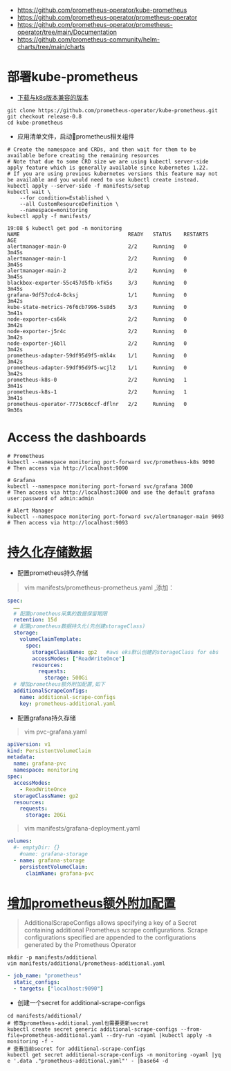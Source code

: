 * https://github.com/prometheus-operator/kube-prometheus
* https://github.com/prometheus-operator/prometheus-operator
* https://github.com/prometheus-operator/prometheus-operator/tree/main/Documentation
* https://github.com/prometheus-community/helm-charts/tree/main/charts

# 部署kube-prometheus
* [下载与k8s版本兼容的版本](https://github.com/prometheus-operator/kube-prometheus#kubernetes-compatibility-matrix)
```
git clone https://github.com/prometheus-operator/kube-prometheus.git
git checkout release-0.8
cd kube-prometheus
```
* 应用清单文件，启动prometheus相关组件
```
# Create the namespace and CRDs, and then wait for them to be available before creating the remaining resources
# Note that due to some CRD size we are using kubectl server-side apply feature which is generally available since kubernetes 1.22.
# If you are using previous kubernetes versions this feature may not be available and you would need to use kubectl create instead.
kubectl apply --server-side -f manifests/setup
kubectl wait \
	--for condition=Established \
	--all CustomResourceDefinition \
	--namespace=monitoring
kubectl apply -f manifests/
```
```
19:08 $ kubectl get pod -n monitoring
NAME                                   READY   STATUS    RESTARTS   AGE
alertmanager-main-0                    2/2     Running   0          3m45s
alertmanager-main-1                    2/2     Running   0          3m45s
alertmanager-main-2                    2/2     Running   0          3m45s
blackbox-exporter-55c457d5fb-kfk5s     3/3     Running   0          3m45s
grafana-9df57cdc4-8cksj                1/1     Running   0          3m42s
kube-state-metrics-76f6cb7996-5s8d5    3/3     Running   0          3m41s
node-exporter-cs64k                    2/2     Running   0          3m42s
node-exporter-j5r4c                    2/2     Running   0          3m42s
node-exporter-j6bll                    2/2     Running   0          3m42s
prometheus-adapter-59df95d9f5-mkl4x    1/1     Running   0          3m42s
prometheus-adapter-59df95d9f5-wcjl2    1/1     Running   0          3m42s
prometheus-k8s-0                       2/2     Running   1          3m41s
prometheus-k8s-1                       2/2     Running   1          3m41s
prometheus-operator-7775c66ccf-dflnr   2/2     Running   0          9m36s
```

# Access the dashboards
```
# Prometheus
kubectl --namespace monitoring port-forward svc/prometheus-k8s 9090
# Then access via http://localhost:9090

# Grafana
kubectl --namespace monitoring port-forward svc/grafana 3000
# Then access via http://localhost:3000 and use the default grafana user:password of admin:admin

# Alert Manager
kubectl --namespace monitoring port-forward svc/alertmanager-main 9093
# Then access via http://localhost:9093
```

# [持久化存储数据](https://github.com/prometheus-operator/prometheus-operator/blob/main/Documentation/user-guides/storage.md)
* 配置prometheus持久存储
>vim manifests/prometheus-prometheus.yaml ,添加：
```yml
spec:
  ……
  # 配置prometheus采集的数据保留期限
  retention: 15d
  # 配置prometheus数据持久化(先创建storageClass)
  storage:
    volumeClaimTemplate:
      spec:
        storageClassName: gp2   #aws eks默认创建的storageClass for ebs
        accessModes: ["ReadWriteOnce"]
        resources:
          requests:
            storage: 500Gi
  # 增加prometheus额外附加配置,如下
  additionalScrapeConfigs:
    name: additional-scrape-configs
    key: prometheus-additional.yaml
```
* 配置grafana持久存储
>vim pvc-grafana.yaml
```yml
apiVersion: v1
kind: PersistentVolumeClaim
metadata:
  name: grafana-pvc
  namespace: monitoring
spec:
  accessModes:
    - ReadWriteOnce
  storageClassName: gp2
  resources:
    requests:
      storage: 20Gi
```
>vim manifests/grafana-deployment.yaml
```yml
volumes:
  #- emptyDir: {}
    #name: grafana-storage
  - name: grafana-storage
    persistentVolumeClaim:
      claimName: grafana-pvc
```

# [增加prometheus额外附加配置](https://github.com/prometheus-operator/prometheus-operator/blob/main/Documentation/additional-scrape-config.md)
>AdditionalScrapeConfigs allows specifying a key of a Secret containing additional Prometheus scrape configurations. Scrape configurations specified are appended to the configurations generated by the Prometheus Operator
```
mkdir -p manifests/additional
vim manifests/additional/prometheus-additional.yaml
```
```yml
- job_name: "prometheus"
  static_configs:
  - targets: ["localhost:9090"]
```
* 创建一个secret for additional-scrape-configs
```
cd manifests/additional/
# 修改prometheus-additional.yaml也需要更新secret
kubectl create secret generic additional-scrape-configs --from-file=prometheus-additional.yaml --dry-run -oyaml |kubectl apply -n monitoring -f -
# 查看当前secret for additional-scrape-configs
kubectl get secret additional-scrape-configs -n monitoring -oyaml |yq e '.data ."prometheus-additional.yaml"' - |base64 -d
```

